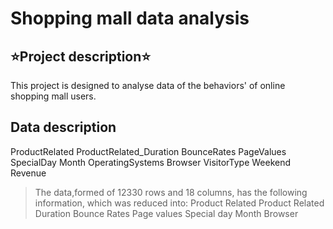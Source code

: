 # Shopping mall data analysis

## :star:Project description:star:

 This project is designed to analyse data of the behaviors' of online shopping mall users. 
 
## Data description

ProductRelated 	ProductRelated_Duration 	BounceRates 	PageValues 	SpecialDay 	Month 	OperatingSystems 	Browser  	VisitorType 	Weekend 	Revenue

>The data,formed of 12330 rows and 18 columns, has the following information, which was reduced into:
 > Product Related
 > Product Related Duration
 > Bounce Rates 
 > Page values
 > Special day
 > Month
 > Browser
